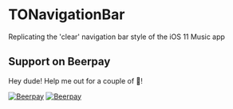 # TONavigationBar
Replicating the 'clear' navigation bar style of the iOS 11 Music app

## Support on Beerpay
Hey dude! Help me out for a couple of :beers:!

[![Beerpay](https://beerpay.io/TimOliver/TONavigationBar/badge.svg?style=beer-square)](https://beerpay.io/TimOliver/TONavigationBar)  [![Beerpay](https://beerpay.io/TimOliver/TONavigationBar/make-wish.svg?style=flat-square)](https://beerpay.io/TimOliver/TONavigationBar?focus=wish)